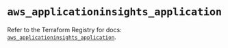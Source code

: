 # `aws_applicationinsights_application`

Refer to the Terraform Registry for docs: [`aws_applicationinsights_application`](https://registry.terraform.io/providers/hashicorp/aws/5.44.0/docs/resources/applicationinsights_application).

